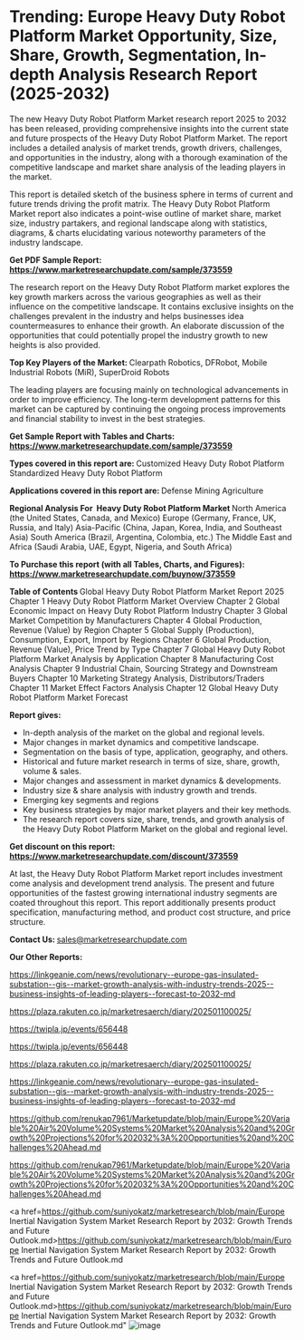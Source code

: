 # Trending: Europe Heavy Duty Robot Platform Market Opportunity, Size, Share, Growth, Segmentation, In-depth Analysis Research Report (2025-2032)

The new Heavy Duty Robot Platform Market research report 2025 to 2032 has been released, providing comprehensive insights into the current state and future prospects of the Heavy Duty Robot Platform Market. The report includes a detailed analysis of market trends, growth drivers, challenges, and opportunities in the industry, along with a thorough examination of the competitive landscape and market share analysis of the leading players in the market.

This report is detailed sketch of the business sphere in terms of current and future trends driving the profit matrix. The Heavy Duty Robot Platform Market report also indicates a point-wise outline of market share, market size, industry partakers, and regional landscape along with statistics, diagrams, &amp; charts elucidating various noteworthy parameters of the industry landscape.

<strong><b>Get PDF Sample Report: <a href=https://www.marketresearchupdate.com/sample/373559>https://www.marketresearchupdate.com/sample/373559</a></b></strong>

The research report on the Heavy Duty Robot Platform market explores the key growth markers across the various geographies as well as their influence on the competitive landscape. It contains exclusive insights on the challenges prevalent in the industry and helps businesses idea countermeasures to enhance their growth. An elaborate discussion of the opportunities that could potentially propel the industry growth to new heights is also provided.

<strong><b>Top Key Players of the Market:
</b></strong>Clearpath Robotics, DFRobot, Mobile Industrial Robots (MiR), SuperDroid Robots<strong><b>
</b></strong>

The leading players are focusing mainly on technological advancements in order to improve efficiency. The long-term development patterns for this market can be captured by continuing the ongoing process improvements and financial stability to invest in the best strategies.

<strong><b>Get Sample Report with Tables and Charts: <a href=https://www.marketresearchupdate.com/sample/373559>https://www.marketresearchupdate.com/sample/373559</a></b></strong>

<strong><b>Types covered in this report are:
</b></strong>Customized Heavy Duty Robot Platform
Standardized Heavy Duty Robot Platform<strong><b>
</b></strong>

<strong><b>Applications covered in this report are:
</b></strong>Defense
Mining
Agriculture<strong><b>
</b></strong>

<strong><b>Regional Analysis For  Heavy Duty Robot Platform Market</b></strong><strong><b>
</b></strong>North America (the United States, Canada, and Mexico)
Europe (Germany, France, UK, Russia, and Italy)
Asia-Pacific (China, Japan, Korea, India, and Southeast Asia)
South America (Brazil, Argentina, Colombia, etc.)
The Middle East and Africa (Saudi Arabia, UAE, Egypt, Nigeria, and South Africa)

<strong><b>To Purchase this report (with all Tables, Charts, and Figures): <a href=https://www.marketresearchupdate.com/buynow/373559>https://www.marketresearchupdate.com/buynow/373559</a></b></strong>

<strong><b>Table of Contents</b></strong><strong><b>
</b></strong>Global Heavy Duty Robot Platform Market Report 2025
Chapter 1 Heavy Duty Robot Platform Market Overview
Chapter 2 Global Economic Impact on Heavy Duty Robot Platform Industry
Chapter 3 Global Market Competition by Manufacturers
Chapter 4 Global Production, Revenue (Value) by Region
Chapter 5 Global Supply (Production), Consumption, Export, Import by Regions
Chapter 6 Global Production, Revenue (Value), Price Trend by Type
Chapter 7 Global Heavy Duty Robot Platform Market Analysis by Application
Chapter 8 Manufacturing Cost Analysis
Chapter 9 Industrial Chain, Sourcing Strategy and Downstream Buyers
Chapter 10 Marketing Strategy Analysis, Distributors/Traders
Chapter 11 Market Effect Factors Analysis
Chapter 12 Global Heavy Duty Robot Platform Market Forecast

<strong><b>Report gives:</b></strong>

- In-depth analysis of the market on the global and regional levels.
- Major changes in market dynamics and competitive landscape.
- Segmentation on the basis of type, application, geography, and others.
- Historical and future market research in terms of size, share, growth, volume &amp; sales.
- Major changes and assessment in market dynamics &amp; developments.
- Industry size &amp; share analysis with industry growth and trends.
- Emerging key segments and regions
- Key business strategies by major market players and their key methods.
- The research report covers size, share, trends, and growth analysis of the Heavy Duty Robot Platform Market on the global and regional level.

<strong><b>Get discount on this report: <a href=https://www.marketresearchupdate.com/discount/373559>https://www.marketresearchupdate.com/discount/373559</a></b></strong>

At last, the Heavy Duty Robot Platform Market report includes investment come analysis and development trend analysis. The present and future opportunities of the fastest growing international industry segments are coated throughout this report. This report additionally presents product specification, manufacturing method, and product cost structure, and price structure.

<strong><b>Contact Us:
</b></strong>sales@marketresearchupdate.com

<strong>Our Other Reports:</strong>

<a href=https://linkgeanie.com/news/revolutionary--europe-gas-insulated-substation--gis--market-growth-analysis-with-industry-trends-2025--business-insights-of-leading-players--forecast-to-2032-md>https://linkgeanie.com/news/revolutionary--europe-gas-insulated-substation--gis--market-growth-analysis-with-industry-trends-2025--business-insights-of-leading-players--forecast-to-2032-md</a>

<a href=https://plaza.rakuten.co.jp/marketresaerch/diary/202501100025/>https://plaza.rakuten.co.jp/marketresaerch/diary/202501100025/</a>

<a href=https://twipla.jp/events/656448>https://twipla.jp/events/656448</a>

<a href=https://twipla.jp/events/656448>https://twipla.jp/events/656448</a>

<a href=https://plaza.rakuten.co.jp/marketresaerch/diary/202501100025/>https://plaza.rakuten.co.jp/marketresaerch/diary/202501100025/</a>

<a href=https://linkgeanie.com/news/revolutionary--europe-gas-insulated-substation--gis--market-growth-analysis-with-industry-trends-2025--business-insights-of-leading-players--forecast-to-2032-md>https://linkgeanie.com/news/revolutionary--europe-gas-insulated-substation--gis--market-growth-analysis-with-industry-trends-2025--business-insights-of-leading-players--forecast-to-2032-md</a>

<a href=https://github.com/renukap7961/Marketupdate/blob/main/Europe%20Variable%20Air%20Volume%20Systems%20Market%20Analysis%20and%20Growth%20Projections%20for%202032%3A%20Opportunities%20and%20Challenges%20Ahead.md>https://github.com/renukap7961/Marketupdate/blob/main/Europe%20Variable%20Air%20Volume%20Systems%20Market%20Analysis%20and%20Growth%20Projections%20for%202032%3A%20Opportunities%20and%20Challenges%20Ahead.md</a>

<a href=https://github.com/renukap7961/Marketupdate/blob/main/Europe%20Variable%20Air%20Volume%20Systems%20Market%20Analysis%20and%20Growth%20Projections%20for%202032%3A%20Opportunities%20and%20Challenges%20Ahead.md>https://github.com/renukap7961/Marketupdate/blob/main/Europe%20Variable%20Air%20Volume%20Systems%20Market%20Analysis%20and%20Growth%20Projections%20for%202032%3A%20Opportunities%20and%20Challenges%20Ahead.md</a>

<a href=https://github.com/suniyokatz/marketresearch/blob/main/Europe Inertial Navigation System Market Research Report by 2032: Growth Trends and Future Outlook.md>https://github.com/suniyokatz/marketresearch/blob/main/Europe Inertial Navigation System Market Research Report by 2032: Growth Trends and Future Outlook.md</a>

<a href=https://github.com/suniyokatz/marketresearch/blob/main/Europe Inertial Navigation System Market Research Report by 2032: Growth Trends and Future Outlook.md>https://github.com/suniyokatz/marketresearch/blob/main/Europe Inertial Navigation System Market Research Report by 2032: Growth Trends and Future Outlook.md</a>"
![image](https://github.com/user-attachments/assets/cbfdf296-215c-40a2-ab58-d0aec85dd253)
